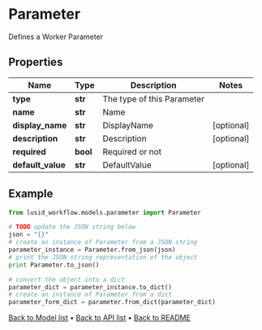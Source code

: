 # Parameter

Defines a Worker Parameter

## Properties
Name | Type | Description | Notes
------------ | ------------- | ------------- | -------------
**type** | **str** | The type of this Parameter | 
**name** | **str** | Name | 
**display_name** | **str** | DisplayName | [optional] 
**description** | **str** | Description | [optional] 
**required** | **bool** | Required or not | 
**default_value** | **str** | DefaultValue | [optional] 

## Example

```python
from lusid_workflow.models.parameter import Parameter

# TODO update the JSON string below
json = "{}"
# create an instance of Parameter from a JSON string
parameter_instance = Parameter.from_json(json)
# print the JSON string representation of the object
print Parameter.to_json()

# convert the object into a dict
parameter_dict = parameter_instance.to_dict()
# create an instance of Parameter from a dict
parameter_form_dict = parameter.from_dict(parameter_dict)
```
[Back to Model list](../README.md#documentation-for-models) &#8226; [Back to API list](../README.md#documentation-for-api-endpoints) &#8226; [Back to README](../README.md)


